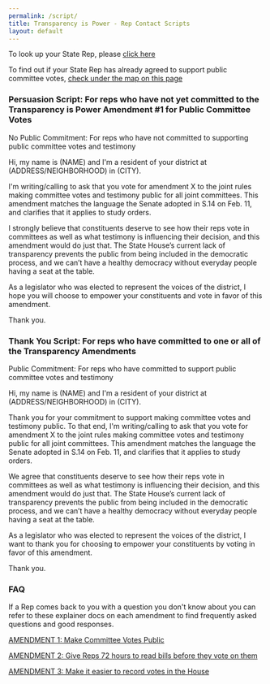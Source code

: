 ```yaml
---
permalink: /script/
title: Transparency is Power - Rep Contact Scripts
layout: default
---
```

To look up your State Rep, please <a href="https://malegislature.gov/Search/FindMyLegislator" target="_blank">click here</a>

To find out if your State Rep has already agreed to support public committee votes, <a href="https://actonmass.org/the-campaign/" target="_blank">check under the map on this page</a>

### Persuasion Script: For reps who have not yet committed to the Transparency is Power Amendment #1 for Public Committee Votes

No Public Commitment: For reps who have not committed to supporting public committee votes and testimony

Hi, my name is (NAME) and I'm a resident of your district at (ADDRESS/NEIGHBORHOOD) in (CITY). 

I'm writing/calling to ask that you vote for amendment X to the joint rules making committee votes and testimony public for all joint committees. This amendment matches the language the Senate adopted in S.14 on Feb. 11, and clarifies that it applies to study orders.

I strongly believe that constituents deserve to see how their reps vote in committees as well as what testimony is influencing their decision, and this amendment would do just that. The State House’s current lack of transparency prevents the public from being included in the democratic process, and we can’t have a healthy democracy without everyday people having a seat at the table. 

As a legislator who was elected to represent the voices of the district, I hope you will choose to empower your constituents and vote in favor of this amendment. 

Thank you.

### Thank You Script: For reps who have committed to one or all of the Transparency Amendments

Public Commitment: For reps who have committed to support public committee votes and testimony

Hi, my name is (NAME) and I'm a resident of your district at (ADDRESS/NEIGHBORHOOD) in (CITY). 

Thank you for your commitment to support making committee votes and testimony public. To that end, I'm writing/calling to ask that you vote for amendment X to the joint rules making committee votes and testimony public for all joint committees. This amendment matches the language the Senate adopted in S.14 on Feb. 11, and clarifies that it applies to study orders.

We agree that constituents deserve to see how their reps vote in committees as well as what testimony is influencing their decision, and this amendment would do just that. The State House’s current lack of transparency prevents the public from being included in the democratic process, and we can’t have a healthy democracy without everyday people having a seat at the table. 

As a legislator who was elected to represent the voices of the district, I want to thank you for choosing to empower your constituents by voting in favor of this amendment. 

Thank you.

### FAQ

If a Rep comes back to you with a question you don't know about you can refer to these explainer docs on each amendment to find frequently asked questions and good responses.

[AMENDMENT 1: Make Committee Votes Public](https://actonmass.org/post/2021/01/02/2021-rules-amendment-1-all-votes-in-legislative-committees-should-be-made-public)

[AMENDMENT 2: Give Reps 72 hours to read bills before they vote on them](https://actonmass.org/post/2021/01/03/amendment-2-adequate-time-to-review-bills)

[AMENDMENT 3: Make it easier to record votes in the House](https://actonmass.org/post/2021/01/04/2021-rules-amendment-3-make-it-easier-to-record-votes)